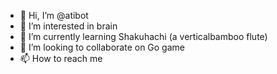 - 👋 Hi, I’m @atibot
- 👀 I’m interested in brain
- 🌱 I’m currently learning Shakuhachi (a verticalbamboo flute)
- 💞️ I’m looking to collaborate on Go game
- 📫 How to reach me 

<!---
atibot/atibot is a ✨ special ✨ repository because its `README.md` (this file) appears on your GitHub profile.
You can click the Preview link to take a look at your changes.
--->
